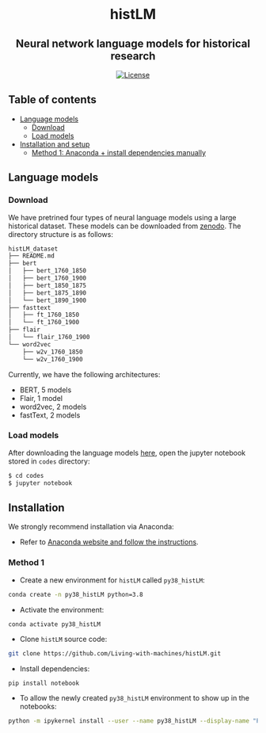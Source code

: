 <div align="center">
    <br>
    <p align="center">
    <h1>histLM</h1>
    </p>
    <h2>Neural network language models for historical research</h2>
</div>
 
<p align="center">
    <a href="./LICENSE">
        <img alt="License" src="https://img.shields.io/badge/License-MIT-yellow.svg">
    </a>
    <br/>
</p>

Table of contents
-----------------

- [Language models](#language-models)
    - [Download](#architectures)
    - [Load models](#load-models)
- [Installation and setup](#installation)
  - [Method 1: Anaconda + install dependencies manually](#method-1)

## Language models

### Download
We have pretrined four types of neural language models using a large historical dataset. These models can be downloaded from [zenodo](). The directory structure is as follows:

```bash
histLM_dataset
├── README.md
├── bert
│   ├── bert_1760_1850
│   ├── bert_1760_1900
│   ├── bert_1850_1875
│   ├── bert_1875_1890
│   └── bert_1890_1900
├── fasttext
│   ├── ft_1760_1850
│   └── ft_1760_1900
├── flair
│   └── flair_1760_1900
└── word2vec
    ├── w2v_1760_1850
    └── w2v_1760_1900
```

Currently, we have the following architectures:
- BERT, 5 models
- Flair, 1 model
- word2vec, 2 models
- fastText, 2 models

### Load models

After downloading the language models [here](#download), open the jupyter notebook stored in `codes` directory:

```bash
$ cd codes
$ jupyter notebook
```

## Installation

We strongly recommend installation via Anaconda:

* Refer to [Anaconda website and follow the instructions](https://docs.anaconda.com/anaconda/install/).

### Method 1

* Create a new environment for `histLM` called `py38_histLM`:

```bash
conda create -n py38_histLM python=3.8
```

* Activate the environment:

```bash
conda activate py38_histLM
```

* Clone `histLM` source code:

```bash
git clone https://github.com/Living-with-machines/histLM.git 
```

* Install dependencies:

```
pip install notebook
```

* To allow the newly created `py38_histLM` environment to show up in the notebooks:

```bash
python -m ipykernel install --user --name py38_histLM --display-name "Python (py38_histLM)"
```
